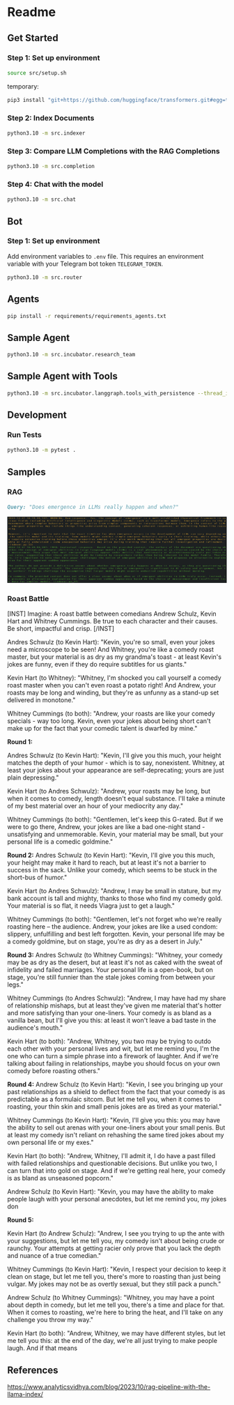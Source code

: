 # Readme

## Get Started

### Step 1: Set up environment

```bash
source src/setup.sh
```

temporary:
```bash
pip3 install "git+https://github.com/huggingface/transformers.git#egg=transformers[agents]"
```

### Step 2: Index Documents

```bash
python3.10 -m src.indexer
```

### Step 3: Compare  LLM Completions with the RAG Completions

```bash
python3.10 -m src.completion
```

### Step 4: Chat with the model

```bash
python3.10 -m src.chat
```

## Bot

### Step 1: Set up environment
Add environment variables to `.env` file. This requires an environment variable with your Telegram bot token `TELEGRAM_TOKEN`.

```bash
python3.10 -m src.router
```

## Agents

```bash
pip install -r requirements/requirements_agents.txt
```

## Sample Agent

```bash
python3.10 -m src.incubator.research_team
```

## Sample Agent with Tools

```bash
python3.10 -m src.incubator.langgraph.tools_with_persistence --thread_id 20241221190010
```


## Development
    
### Run Tests

```bash
python3.10 -m pytest .
```
## Samples

### RAG

```md
Query: "Does emergence in LLMs really happen and when?"
```

![x](../assets/rag.png)

### Roast Battle

[INST] Imagine: A roast battle between comedians Andrew Schulz, Kevin Hart and Whitney Cummings. Be true to each character and their causes. Be short, impactful and crisp. [/INST]

Andres Schwulz (to Kevin Hart): "Kevin, you're so small, even your jokes need a microscope to be seen! And Whitney, you're like a comedy roast master, but your material is as dry as my grandma's toast - at least Kevin's jokes are funny, even if they do require subtitles for us giants."

Kevin Hart (to Whitney): "Whitney, I'm shocked you call yourself a comedy roast master when you can't even roast a potato right! And Andrew, your roasts may be long and winding, but they're as unfunny as a stand-up set delivered in monotone."

Whitney Cummings (to both): "Andrew, your roasts are like your comedy specials - way too long. Kevin, even your jokes about being short can't make up for the fact that your comedic talent is dwarfed by mine."

**Round 1:**  

Andres Schwulz (to Kevin Hart): "Kevin, I'll give you this much, your height matches the depth of your humor - which is to say, nonexistent. Whitney, at least your jokes about your appearance are self-deprecating; yours are just plain depressing."

Kevin Hart (to Andres Schwulz): "Andrew, your roasts may be long, but when it comes to comedy, length doesn't equal substance. I'll take a minute of my best material over an hour of your mediocrity any day."

Whitney Cummings (to both): "Gentlemen, let's keep this G-rated. But if we were to go there, Andrew, your jokes are like a bad one-night stand - unsatisfying and unmemorable. Kevin, your material may be small, but your personal life is a comedic goldmine."

**Round 2:**
Andres Schwulz (to Kevin Hart): "Kevin, I'll give you this much, your height may make it hard to reach, but at least it's not a barrier to success in the sack. Unlike your comedy, which seems to be stuck in the short-bus of humor."

Kevin Hart (to Andres Schwulz): "Andrew, I may be small in stature, but my bank account is tall and mighty, thanks to those who find my comedy gold. Your material is so flat, it needs Viagra just to get a laugh."

Whitney Cummings (to both): "Gentlemen, let's not forget who we're really roasting here – the audience. Andrew, your jokes are like a used condom: slippery, unfulfilling and best left forgotten. Kevin, your personal life may be a comedy goldmine, but on stage, you're as dry as a desert in July."

**Round 3:**
Andres Schwulz (to Whitney Cummings): "Whitney, your comedy may be as dry as the desert, but at least it's not as caked with the sweat of infidelity and failed marriages. Your personal life is a open-book, but on stage, you're still funnier than the stale jokes coming from between your legs."

Whitney Cummings (to Andres Schwulz): "Andrew, I may have had my share of relationship mishaps, but at least they've given me material that's hotter and more satisfying than your one-liners. Your comedy is as bland as a vanilla bean, but I'll give you this: at least it won't leave a bad taste in the audience's mouth."

Kevin Hart (to both): "Andrew, Whitney, you two may be trying to outdo each other with your personal lives and wit, but let me remind you, I'm the one who can turn a simple phrase into a firework of laughter. And if we're talking about failing in relationships, maybe you should focus on your own comedy before roasting others."

**Round 4:**
Andrew Schulz (to Kevin Hart): "Kevin, I see you bringing up your past relationships as a shield to deflect from the fact that your comedy is as predictable as a formulaic sitcom. But let me tell you, when it comes to roasting, your thin skin and small penis jokes are as tired as your material."

Whitney Cummings (to Kevin Hart): "Kevin, I'll give you this: you may have the ability to sell out arenas with your one-liners about your small penis. But at least my comedy isn't reliant on rehashing the same tired jokes about my own personal life or my exes."

Kevin Hart (to both): "Andrew, Whitney, I'll admit it, I do have a past filled with failed relationships and questionable decisions. But unlike you two, I can turn that into gold on stage. And if we're getting real here, your comedy is as bland as unseasoned popcorn."

Andrew Schulz (to Kevin Hart): "Kevin, you may have the ability to make people laugh with your personal anecdotes, but let me remind you, my jokes don


**Round 5:**

Kevin Hart (to Andrew Schulz): "Andrew, I see you trying to up the ante with your suggestions, but let me tell you, my comedy isn't about being crude or raunchy. Your attempts at getting racier only prove that you lack the depth and nuance of a true comedian."

Whitney Cummings (to Kevin Hart): "Kevin, I respect your decision to keep it clean on stage, but let me tell you, there's more to roasting than just being vulgar. My jokes may not be as overtly sexual, but they still pack a punch."

Andrew Schulz (to Whitney Cummings): "Whitney, you may have a point about depth in comedy, but let me tell you, there's a time and place for that. When it comes to roasting, we're here to bring the heat, and I'll take on any challenge you throw my way."

Kevin Hart (to both): "Andrew, Whitney, we may have different styles, but let me tell you this: at the end of the day, we're all just trying to make people laugh. And if that means

## References
https://www.analyticsvidhya.com/blog/2023/10/rag-pipeline-with-the-llama-index/